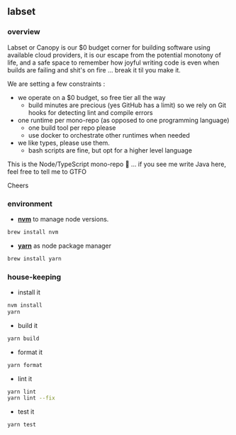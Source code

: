 ## labset

### overview

Labset or Canopy is our $0 budget corner for building software using available cloud providers, 
it is our escape from the potential monotony of life, and a safe space to remember how 
joyful writing code is even when builds are failing and shit's on fire ... break it til you make it.

We are setting a few constraints :

- we operate on a $0 budget, so free tier all the way 
  - build minutes are precious (yes GitHub has a limit) so we rely on Git hooks for detecting lint and compile errors 
- one runtime per mono-repo (as opposed to one programming language)
  - one build tool per repo please 
  - use docker to orchestrate other runtimes when needed
- we like types, please use them. 
  - bash scripts are fine, but opt for a higher level language
      
This is the Node/TypeScript mono-repo 🎉 ... if you see me write Java here, feel free to tell me to GTFO

Cheers

### environment

- **[nvm](https://github.com/nvm-sh/nvm)** to manage node versions.

```bash
brew install nvm
```

- **[yarn](https://yarnpkg.com/)** as node package manager

```bash
brew install yarn
```

### house-keeping

- install it

```bash
nvm install
yarn
```

- build it

```bash
yarn build
```

- format it

```bash
yarn format
```

- lint it

```bash
yarn lint
yarn lint --fix
```

- test it

```bash
yarn test
```
